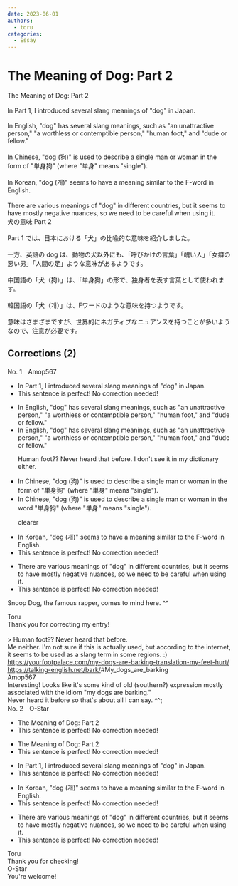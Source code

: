 ```yaml
---
date: 2023-06-01
authors:
  - toru
categories:
  - Essay
---
```


<h1 id="subject_show">The Meaning of Dog: Part 2</h1>
<div class="date" hidden>Jun 1, 2023 10:11</div>
<div id="post"><div id="body_show_ori">
The Meaning of Dog: Part 2<br/><br/>In Part 1, I introduced several slang meanings of "dog" in Japan.<br/><br/>In English, "dog" has several slang meanings, such as "an unattractive person," "a worthless or contemptible person," "human foot," and "dude or fellow."<br/><br/>In Chinese, "dog (狗)" is used to describe a single man or woman in the form of "単身狗" (where "単身" means "single").<br/><br/>In Korean, "dog (개)" seems to have a meaning similar to the F-word in English.<br/><br/>There are various meanings of "dog" in different countries, but it seems to have mostly negative nuances, so we need to be careful when using it.
</div></div>

<!-- more -->

<div id="post_ja"><div id="body_show_mo">
犬の意味 Part 2<br/><br/>Part 1 では、日本における「犬」の比喩的な意味を紹介しました。<br/><br/>一方、英語の dog は、動物の犬以外にも、「呼びかけの言葉」「醜い人」「女癖の悪い男」「人間の足」ような意味があるようです。<br/><br/>中国語の「犬（狗）」は、「単身狗」の形で、独身者を表す言葉として使われます。<br/><br/>韓国語の「犬（개）」は、Fワードのような意味を持つようです。<br/><br/>意味はさまざまですが、世界的にネガティブなニュアンスを持つことが多いようなので、注意が必要です。
</div></div>

## Corrections (2)
<div id="block"><div class="first_name"> No. 1　<span class="just_name">Amop567</span></div><div id="block2">
<ul class="correction_field">
<li class="incorrect">In Part 1, I introduced several slang meanings of "dog" in Japan.</li>
<li class="corrected perfect">This sentence is perfect! No correction needed!</li>
</ul>
<ul class="correction_field">
<li class="incorrect">In English, "dog" has several slang meanings, such as "an unattractive person," "a worthless or contemptible person," "human foot," and "dude or fellow."</li>
<li class="corrected correct">
In English, "dog" has several slang meanings, such as "an unattractive person," "a worthless or contemptible person," <span class="f_red">"human foot,"</span> and "dude or fellow."
<p class="correction_comment">Human foot?? Never heard that before. I don't see it in my dictionary either.</p>
</li>
</ul>
<ul class="correction_field">
<li class="incorrect">In Chinese, "dog (狗)" is used to describe a single man or woman in the form of "単身狗" (where "単身" means "single").</li>
<li class="corrected correct">
In Chinese, "dog (狗)" is used to describe a single man or woman in the <span class="f_blue">word</span> "単身狗" (where "単身" means "single").
<p class="correction_comment">clearer</p>
</li>
</ul>
<ul class="correction_field">
<li class="incorrect">In Korean, "dog (개)" seems to have a meaning similar to the F-word in English.</li>
<li class="corrected perfect">This sentence is perfect! No correction needed!</li>
</ul>
<ul class="correction_field">
<li class="incorrect">There are various meanings of "dog" in different countries, but it seems to have mostly negative nuances, so we need to be careful when using it.</li>
<li class="corrected perfect">This sentence is perfect! No correction needed!</li>
</ul>
<p class="comment_small">
 Snoop Dog, the famous rapper, comes to mind here. ^^
</p>

</div><div class="name"><span class="just_name">Toru</span><br>
Thank you for correcting my entry!<br/><br/>&gt; Human foot?? Never heard that before.<br/>Me neither. I'm not sure if this is actually used, but according to the internet, it seems to be used as a slang term in some regions. :)<br/><a href="https://yourfootpalace.com/my-dogs-are-barking-translation-my-feet-hurt/" target="_blank">https://yourfootpalace.com/my-dogs-are-barking-translation-my-feet-hurt/</a><br/><a href="https://talking-english.net/bark/" target="_blank">https://talking-english.net/bark/</a>#My_dogs_are_barking
</div>
<div class="name"><span class="just_name">Amop567</span><br>
Interesting! Looks like it's some kind of old (southern?) expression mostly associated with the idiom "my dogs are barking." <br/>Never heard it before so that's about all I can say. ^^; 
</div>
</div>
<div id="block"><div class="first_name"> No. 2　<span class="just_name">O-Star</span></div><div id="block2">
<ul class="correction_field">
<li class="incorrect">The Meaning of Dog: Part 2</li>
<li class="corrected perfect">This sentence is perfect! No correction needed!</li>
</ul>
<ul class="correction_field">
<li class="incorrect">The Meaning of Dog: Part 2</li>
<li class="corrected perfect">This sentence is perfect! No correction needed!</li>
</ul>
<ul class="correction_field">
<li class="incorrect">In Part 1, I introduced several slang meanings of "dog" in Japan.</li>
<li class="corrected perfect">This sentence is perfect! No correction needed!</li>
</ul>
<ul class="correction_field">
<li class="incorrect">In Korean, "dog (개)" seems to have a meaning similar to the F-word in English.</li>
<li class="corrected perfect">This sentence is perfect! No correction needed!</li>
</ul>
<ul class="correction_field">
<li class="incorrect">There are various meanings of "dog" in different countries, but it seems to have mostly negative nuances, so we need to be careful when using it.</li>
<li class="corrected perfect">This sentence is perfect! No correction needed!</li>
</ul>
</div><div class="name"><span class="just_name">Toru</span><br>
Thank you for checking!
</div>
<div class="name"><span class="just_name">O-Star</span><br>
You're welcome!
</div>
</div>

